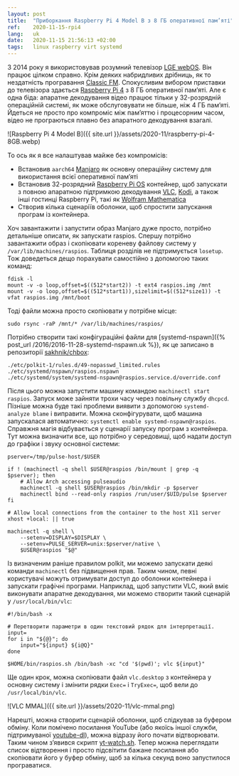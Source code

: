 ```yaml
---
layout: post
title:  "Приборкання Raspberry Pi 4 Model B з 8 ГБ оперативної пам’яті"
ref:    2020-11-15-rpi4
lang:   uk
date:   2020-11-15 21:56:13 +02:00
tags:   linux raspberry virt systemd
---
```


З 2014 року я використовував розумний телевізор [LGE
webOS](https://en.wikipedia.org/wiki/WebOS). Він працює цілком справно.
Крім деяких набридливих дрібниць, як то нездатність програвання
[Classic FM](https://www.classicfm.com).
Спокусливим вибором приставки до телевізора здається [Raspberry Pi
4](https://www.raspberrypi.org/products/raspberry-pi-4-model-b) з 8 ГБ
оперативної пам’яті.
Але є одна біда: апаратне декодування відео працює тільки у 32-розрядній
операційній системі, як може обслуговувати не більше, ніж 4 ГБ пам’яті.
Йдеться не просто про компроміс між пам’яттю і процесорним часом,
відео не програються плавно без апаратного декодування взагалі.

![Raspberry Pi 4 Model B]({{ site.url }}/assets/2020-11/raspberry-pi-4-8GB.webp)

То ось як я все налаштував майже без компромісів:

- Встановив `aarch64`
  [Manjaro](https://www.manjaro.org/downloads/arm/raspberry-pi-4/arm8-raspberry-pi-4-xfce/)
  як основну операційну систему для використання всієї оперативної пам’яті
- Встановив 32-розрядний [Raspberry Pi OS](https://www.raspberrypi.org/software/)
  контейнер, щоб запускати з повною апаратною підтримкою декодування
  [VLC](https://www.videolan.org/vlc/),
  [Kodi](https://kodi.tv/), а також інші гостинці Raspberry Pi, такі як [Wolfram
  Mathematica](https://www.wolfram.com/mathematica/)
- Створив кілька сценаріїв оболонки, щоб спростити запускання програм із контейнера.

Хоч завантажити і запустити образ Manjaro дуже просто, потрібно детальніше
описати, як запускати raspios. Спершу потрібно завантажити образ і
скопіювати кореневу файлову систему у `/var/lib/machines/raspios`. Таблиця
розділів не підтримується `losetup`. Тож доведеться дещо порахувати самостійно
з допомогою таких команд:

```
fdisk -l
mount -v -o loop,offset=$((512*start2)) -t ext4 raspios.img /mnt
mount -v -o loop,offset=$((512*start1)),sizelimit=$((512*size1)) -t vfat raspios.img /mnt/boot
```

Тоді файли можна просто скопіювати у потрібне місце:

```
sudo rsync -raP /mnt/* /var/lib/machines/raspios/
```

Потрібно створити такі конфігураційні файли для [systemd-nspawn]({% post_url
/2016/2016-11-28-systemd-nspawn.uk %}), як це записано в репозиторії
[sakhnik/chbox](https://github.com/sakhnik/chbox/tree/rpi4/host):

```
./etc/polkit-1/rules.d/49-nopasswd_limited.rules
./etc/systemd/nspawn/raspios.nspawn
./etc/systemd/system/systemd-nspawn@raspios.service.d/override.conf
```

Після цього можна запустити машину командою `machinectl start raspios`.
Запуск може зайняти трохи часу через повільну службу `dhcpcd`. Пізніше можна
буде такі проблеми виявити з допомогою `systemd-analyze blame` і виправити.
Можна сконфігурувати, щоб машина запускалася автоматично: `systemctl enable
systemd-nspawn@raspios`.
Справжня магія відбувається у сценарії запуску програм з контейнера.
Тут можна визначити все, що потрібно у середовищі, щоб надати доступ до
графіки і звуку основної системи:

```
pserver=/tmp/pulse-host/$USER

if ! (machinectl -q shell $USER@raspios /bin/mount | grep -q $pserver); then
    # Allow Arch accessing pulseaudio
    machinectl -q shell $USER@raspios /bin/mkdir -p $pserver
    machinectl bind --read-only raspios /run/user/$UID/pulse $pserver
fi

# Allow local connections from the container to the host X11 server
xhost +local: || true

machinectl -q shell \
    --setenv=DISPLAY=$DISPLAY \
    --setenv=PULSE_SERVER=unix:$pserver/native \
    $USER@raspios "$@"
```

Із визначеним раніше правилом polkit, ми можемо запускати деякі команди `machinectl`
без підвищення прав. Таким чином, певні користувачі можуть отримувати доступ
до оболонки контейнера і запускати графічні програми. Наприклад,
щоб запустити VLC, який вміє виконувати апаратне декодування, ми можемо створити
такий сценарій у `/usr/local/bin/vlc`:

```
#!/bin/bash -x

# Перетворити параметри в один текстовий рядок для інтерпретації.
input=
for i in "${@}"; do
    input="${input} ${i@Q}"
done

$HOME/bin/raspios.sh /bin/bash -xc "cd '$(pwd)'; vlc ${input}"
```

Ще один крок, можна скопіювати файл `vlc.desktop` з контейнера
у основну систему і змінити рядки `Exec=` і `TryExec=`, щоб вели до
`/usr/local/bin/vlc`.

![VLC MMAL]({{ site.url }}/assets/2020-11/vlc-mmal.png)

Нарешті, можна створити сценарій оболонки, щоб слідкував за буфером обміну. Коли помічено
посилання YouTube (або якоїсь іншої служби, підтримуваної [youtube-dl](https://youtube-dl.org)),
можна відразу його почати відтворювати. Таким чином з’явився скрипт
[yt-watch.sh](https://github.com/sakhnik/chbox/blob/rpi4/bin/yt-watch.sh).
Тепер можна переглядати список відтворення і просто підсвітити бажане посилання
або скопіювати його у буфер обміну, щоб за кілька секунд воно запустилося програватися.
